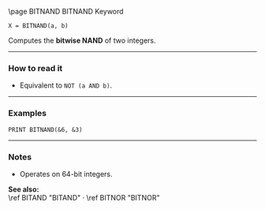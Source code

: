 \page BITNAND BITNAND Keyword
```basic
X = BITNAND(a, b)
```

Computes the **bitwise NAND** of two integers.

---

### How to read it
- Equivalent to `NOT (a AND b)`.

---

### Examples
```basic
PRINT BITNAND(&6, &3)
```

---

### Notes
- Operates on 64-bit integers.

**See also:**  
\ref BITAND "BITAND" · \ref BITNOR "BITNOR"